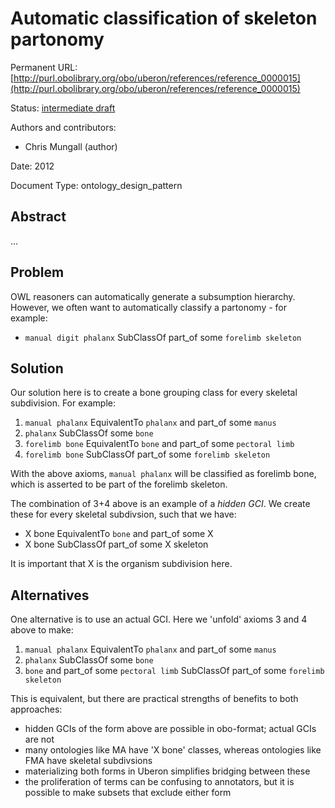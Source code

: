 # Automatic classification of skeleton partonomy


Permanent URL: [http://purl.obolibrary.org/obo/uberon/references/reference_0000015](http://purl.obolibrary.org/obo/uberon/references/reference_0000015)

Status: [intermediate draft](http://purl.org/spar/pso/intermediate-draft)

Authors and contributors:

 * Chris Mungall (author)

Date: 2012

Document Type: ontology_design_pattern

## Abstract
...


## Problem

OWL reasoners can automatically generate a subsumption
hierarchy. However, we often want to automatically classify a
partonomy - for example:

 * `manual digit phalanx` SubClassOf part_of some `forelimb skeleton`

## Solution

Our solution here is to create a bone grouping class for every
skeletal subdivision. For example:

 1. `manual phalanx` EquivalentTo `phalanx` and part_of some `manus`
 2. `phalanx` SubClassOf some `bone`
 3. `forelimb bone` EquivalentTo `bone` and part_of some `pectoral limb`
 4. `forelimb bone` SubClassOf part_of some `forelimb skeleton`

With the above axioms, `manual phalanx` will be classified as forelimb
bone, which is asserted to be part of the forelimb skeleton.

The combination of 3+4 above is an example of a *hidden GCI*. We
create these for every skeletal subdivsion, such that we have:

 * X bone EquivalentTo `bone` and part_of some X
 * X bone SubClassOf part_of some X skeleton

It is important that X is the organism subdivision here.

## Alternatives

One alternative is to use an actual GCI. Here we 'unfold' axioms 3 and
4 above to make:

 1. `manual phalanx` EquivalentTo `phalanx` and part_of some `manus`
 2. `phalanx` SubClassOf some `bone`
 5. `bone` and part_of some `pectoral limb` SubClassOf part_of some `forelimb skeleton`

This is equivalent, but there are practical strengths of benefits to
both approaches:

 * hidden GCIs of the form above are possible in obo-format; actual GCIs are not
 * many ontologies like MA have 'X bone' classes, whereas ontologies like FMA have skeletal subdivsions
  * materializing both forms in Uberon simplifies bridging between these
  * the proliferation of terms can be confusing to annotators, but it is possible to make subsets that exclude either form



